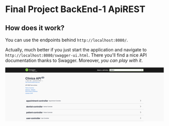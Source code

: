 # Final Project BackEnd-1 ApiREST

## How does it work?

You can use the endpoints behind `http://localhost:8080/`.

Actually, much better if you just start the application and navigate to `http://localhost:8080/swagger-ui.html`. There you'll find a nice API documentation thanks to Swagger. Moreover, *you can play with it*.

![Swagger Documentation](images/swagger.png)
